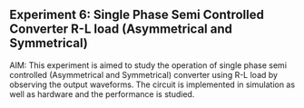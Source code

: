## Experiment 6: Single Phase Semi Controlled Converter R-L load (Asymmetrical and Symmetrical)

AIM: This experiment is aimed to study the operation of single phase semi controlled (Asymmetrical and Symmetrical) converter using R-L load by observing the output waveforms. The circuit is
implemented in simulation as well as hardware and the performance is studied. 
